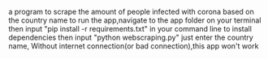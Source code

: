 a program to scrape the amount of people infected with corona based on the country name
to run the app,navigate to the app folder on your terminal
then input "pip install -r requirements.txt" in your command line to install dependencies
then input "python webscraping.py"
just enter the country name,
Without internet connection(or bad connection),this app won't work

